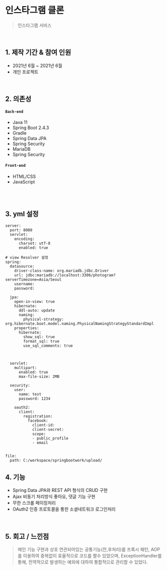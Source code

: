 # 인스타그램 클론
>인스타그램 서비스  

</br>

## 1. 제작 기간 & 참여 인원
- 2021년 6월 ~ 2021년 6월
- 개인 프로젝트


</br>

## 2. 의존성
#### `Back-end`
  - Java 11
  - Spring Boot 2.4.3
  - Gradle
  - Spring Data JPA
  - Spring Security
  - MariaDB
  - Spring Security
  
#### `Front-end`
  - HTML/CSS
  - JavaScript

</br>

</br>

## 3. yml 설정
```
server:
  port: 8080
  servlet:
    encoding:
      charset: utf-8
      enabled: true

# view Resolver 설정
spring:
  datasource:
    driver-class-name: org.mariadb.jdbc.Driver
    url: jdbc:mariadb://localhost:3306/photogram?serverTimezone=Asia/Seoul
    username: 
    password: 

  jpa:
    open-in-view: true
    hibernate:
      ddl-auto: update
      naming:
        physical-strategy: org.hibernate.boot.model.naming.PhysicalNamingStrategyStandardImpl
    properties:
      hibernate:
        show_sql: true
        format_sql: true
        use_sql_comments: true



  servlet:
    multipart:
      enabled: true
      max-file-size: 2MB

  security:
    user:
      name: test
      password: 1234

    oauth2:
      client:
        registration:
          facebook:
            client-id: 
            client-secret: 
            scope:
            - public_profile
            - email


file:
  path: C:/workspace/springbootwork/upload/

```

## 4. 기능
  - Spring Data JPA와 REST API 형식의 CRUD 구현
  - Ajax 비동기 처리방식 좋아요, 댓글 기능 구현
  - 무한 스크롤 페이징처리
  - OAuth2 인증 프로토콜을 통한 소셜네트워크 로그인처리

  
</br>

## 5. 회고 / 느낀점
> 메인 기능 구현과 상호 연관되어있는 공통기능(전,후처리)를 프록시 패턴, AOP를 이용하여 중복없이 효율적으로 코드를 짤수 있었으며, 
  ExceptionHandler를 통해, 전역적으로 발생하는 예외에 대하여 통합적으로 관리할 수 있었다.
  
  
